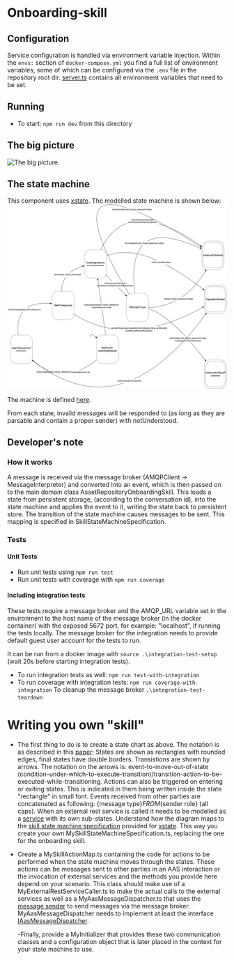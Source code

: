 # Onboarding-skill

## Configuration

Service configuration is handled via environment variable injection. Within the `envs:` section of `docker-compose.yml` you find a full list of environment variables, some of which can be configured via the `.env` file in the repository root dir. [server.ts](src/server.ts) contains all environment variables that need to be set.

## Running

- To start: `npm run dev` from this directory

## The big picture

![The big picture](docs/big_picture.png).

## The state machine

This component uses [xstate](https://github.com/davidkpiano/xstate). The modelled state machine is shown below: ![The state machine](docs/car.png)

The machine is defined [here](src/services/onboarding/SkillStateMachineSpecification.ts).

From each state, invalid messages will be responded to (as long as they are parsable and contain a proper sender) with notUnderstood.

## Developer's note

### How it works

A message is received via the message broker (AMQPClient -> MessageInterpreter) and converted into an event, which is then passed on to the main domain class AssetRepositoryOnboardingSkill. This loads a state from persistent storage, (according to the conversation id), into the state machine and applies the event to it, writing the state back to persistent store. The transition of the state machine causes messages to be sent. This mapping is specified in SkillStateMachineSpecification.

### Tests

#### Unit Tests

- Run unit tests using `npm run test`
- Run unit tests with coverage with `npm run coverage`

#### Including integration tests

These tests require a message broker and the AMQP_URL variable set in the environment to the host name of the message broker (in the docker container) with the exposed 5672 port, for example: "localhost", if running the tests locally. The message broker for the integration needs to provide default guest user account for the tests to run.

It can be run from a docker image with `source .\integration-test-setup` (wait 20s before starting integration tests).

- To run integration tests as well: `npm run test-with-integration`
- To run coverage with integration tests: `npm run coverage-with-integration`
  To cleanup the message broker `.\integration-test-teardown`

# Writing you own "skill"

- The first thing to do is to create a state chart as above. The notation is as described in this [paper](http://www.inf.ed.ac.uk/teaching/courses/seoc/2005_2006/resources/statecharts.pdf): States are shown as rectangles with rounded edges, final states have double borders. Transistions are shown by arrows. The notation on the arrows is: event-to-move-out-of-state (condition-under-which-to-execute-transition)/transition-action-to-be-executed-while-transitioning. Actions can also be triggered on entering or exiting states. This is indicated in them being written inside the state "rectangle" in small font. Events received from other parties are concatenated as following: {message type}_FROM_{sender role} (all caps). When an external rest service is called it needs to be modelled as a [service](https://xstate.js.org/docs/guides/communication.html#the-invoke-property) with its own sub-states. Understand how the diagram maps to the [skill state machine specification](src/services/onboarding/MySkillStateMachineSpecification.ts.) provided for [xstate](https://github.com/davidkpiano/xstate). This way you create your own MySkillStateMachineSpecification.ts, replacing the one for the onboarding skill.

- Create a MySkillActionMap.ts containing the code for actions to be performed when the state machine moves through the states. These actions can be messages sent to other parties in an AAS interaction or the invocation of external services and the methods you provide here depend on your scenario. This class should make use of a MyExternalRestServiceCaller.ts to make the actual calls to the external services as well as a MyAasMessageDispatcher.ts that uses the [message sender](src/base/messaging/MessageSender.ts) to send messages via the message broker. MyAasMessageDispatcher needs to implement at least the interface [IAasMessageDispatcher](src/base/messaginginterface/IAasMessageDispatcher.ts).

  -Finally, provide a MyInitializer that provides these two communication classes and a configuration object that is later placed in the context for your state machine to use.

